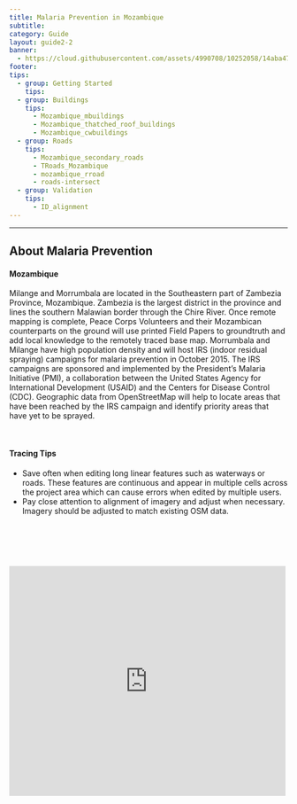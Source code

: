 ```yaml
---
title: Malaria Prevention in Mozambique
subtitle: 
category: Guide
layout: guide2-2
banner:
  - https://cloud.githubusercontent.com/assets/4990708/10252058/14aba47a-6903-11e5-895d-3938b7a82a23.png
footer: 
tips:
  - group: Getting Started
    tips:
  - group: Buildings
    tips:
      - Mozambique_mbuildings
      - Mozambique_thatched_roof_buildings
      - Mozambique_cwbuildings
  - group: Roads
    tips:
      - Mozambique_secondary_roads
      - TRoads_Mozambique	
      - mozambique_rroad
      - roads-intersect
  - group: Validation
    tips:
      - ID_alignment
---
```


<div id="test" class="col-lg-5 col-sm-6">
<hr class="section-heading-spacer">
<div class="clearfix"></div>

<h2 class="section-heading">About Malaria Prevention</h2>

<h4> Mozambique </h4><p> Milange and Morrumbala are located in the Southeastern part of Zambezia Province, Mozambique.  Zambezia is the largest district in the province and lines the southern Malawian border through the Chire River. Once remote mapping is complete, Peace Corps Volunteers and their Mozambican counterparts on the ground will use printed Field Papers to groundtruth and add local knowledge to the remotely traced base map. Morrumbala and Milange have high population density and will host IRS (indoor residual spraying) campaigns for malaria prevention in October 2015. The IRS campaigns are sponsored and implemented by the President’s Malaria Initiative (PMI), a collaboration between the United States Agency for International Development (USAID) and the Centers for Disease Control (CDC). Geographic data from OpenStreetMap will help to locate areas that have been reached by the IRS campaign and identify priority areas that have yet to be sprayed. </p><br>

<h4> Tracing Tips </h4>
<ul>
  <li> Save often when editing long linear features such as waterways or roads. These features are continuous and appear in multiple cells across the project area which can cause errors when edited by multiple users. </li>
  <li> Pay close attention to alignment of imagery and adjust when necessary. Imagery should be adjusted to match existing OSM data. </li>
 </ul>
</div>
<div class="col-lg-5 col-lg-offset-2 col-sm-6">
  <br><iframe style="margin-top:60px" src="http://www.openstreetmap.org/#map=10/-16.6599/35.5284" width="500" height="415" frameborder="0"></iframe>
</div>
